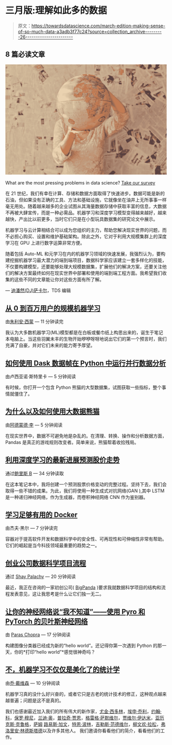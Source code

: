 # 三月版:理解如此多的数据

> 原文：<https://towardsdatascience.com/march-edition-making-sense-of-so-much-data-a3adb3f77c24?source=collection_archive---------26----------------------->

## 8 篇必读文章

![](img/5cafcd3e25c5eba577423b26be2db95b.png)

What are the most pressing problems in data science? [Take our survey](https://docs.google.com/forms/d/e/1FAIpQLScTO3Qeq2jvKkg5sHlRcWv4KM-_JtSC4x8wiR589OMlEoSWKw/viewform)

在 21 世纪，我们有幸在计算、存储和数据方面取得了快速进步。数据可能是新的石油，但如果没有正确的工具、方法和基础设施，它就像坐在油井上无所事事一样毫无用处。随着越来越多的企业试图从其海量数据存储中获取丰富的信息，大数据不再被大肆宣传，而是一种必需品。机器学习和深度学习模型变得越来越好，越来越快，产出比以前更多，当时它们只是在小型玩具数据集的研究论文中展示。

机器学习与云计算相结合可以成为您组织的主力，帮助您解决现实世界的问题，而不必担心购买、设置和维护基础架构。除此之外，它对于利用大规模集群上的深度学习在 GPU 上进行数字运算非常方便。

随着包括 Auto-ML 和元学习在内的机器学习领域的快速发展，我强烈认为，要构建挖掘机器学习最大潜力的端到端项目，数据科学家应该建立一套多样化的技能，不仅要构建模型，还要能够处理大规模数据集，扩展他们的解决方案，还要关注他们的解决方案最终如何在现实世界中部署和使用的端到端工程方面。我希望我们收集的这些不同的文章能让你对这些方面有所了解。

— [迪潘然(DJ)萨卡尔](https://medium.com/u/6278d12b0682?source=post_page-----a3adb3f77c24--------------------------------)，TDS 编辑

## [从 0 到百万用户的规模机器学习](/scaling-machine-learning-from-0-to-millions-of-users-part-1-a2d36a5e849)

由[朱利安·西蒙](https://medium.com/u/4ffe14103b7a?source=post_page-----a3adb3f77c24--------------------------------) — 11 分钟读完

我认为大多数机器学习(ML)模型都是在白板或餐巾纸上构思出来的，诞生于笔记本电脑上。当这些羽翼未丰的生物开始咿咿呀呀地说出它们的第一个预言时，我们充满了自豪，并对它们未来的能力寄予厚望。

## [如何使用 Dask 数据帧在 Python 中运行并行数据分析](/trying-out-dask-dataframes-in-python-for-fast-data-analysis-in-parallel-aa960c18a915)

由卢西亚诺·斯特里卡 — 5 分钟阅读

有时候，你打开一个包含 Python 熊猫的大型数据集，试图获取一些指标，整个事情就僵住了。

## [为什么以及如何使用大数据熊猫](/why-and-how-to-use-pandas-with-large-data-9594dda2ea4c)

由[阿德蒙德·李](https://medium.com/u/7cfb1b8791bb?source=post_page-----a3adb3f77c24--------------------------------) — 5 分钟阅读

在现实世界中，数据不可避免地是杂乱的。在清理、转换、操作和分析数据方面，Pandas 是真正的游戏规则改变者。简单来说，熊猫帮着收拾残局。

## [利用深度学习的最新进展预测股价走势](/aifortrading-2edd6fac689d)

通过[鲍里斯 B](https://medium.com/u/dbe185b1f1d0?source=post_page-----a3adb3f77c24--------------------------------) — 34 分钟读取

在这本笔记本中，我将创建一个预测股票价格变动的完整过程。坚持下去，我们会取得一些不错的成果。为此，我们将使用一种生成式对抗网络(GAN ),其中 LSTM 是一种递归神经网络，作为生成器，而卷积神经网络 CNN 作为鉴别器。

## [学习足够有用的 Docker](/learn-enough-docker-to-be-useful-b7ba70caeb4b)

由杰夫·黑尔 — 7 分钟读完

容器对于提高软件开发和数据科学中的安全性、可再现性和可伸缩性非常有帮助。它们的崛起是当今科技领域最重要的趋势之一。

## [创业公司数据科学项目流程](/data-science-project-flow-for-startups-282a93d4508d)

通过 [Shay Palachy](https://medium.com/u/ed0e9ae905e3?source=post_page-----a3adb3f77c24--------------------------------) — 20 分钟阅读

最近，我正在咨询的一家初创公司( [BigPanda](https://www.bigpanda.io/) )要求我就数据科学项目的结构和流程发表意见，这让我思考是什么让它们独一无二。

## [让你的神经网络说“我不知道”——使用 Pyro 和 PyTorch 的贝叶斯神经网络](/making-your-neural-network-say-i-dont-know-bayesian-nns-using-pyro-and-pytorch-b1c24e6ab8cd)

由 [Paras Chopra](https://medium.com/u/ce4d7f282c52?source=post_page-----a3adb3f77c24--------------------------------) — 17 分钟阅读

构建图像分类器已经成为新的“hello world”。还记得你第一次遇到 Python 的那一天，你的*打印“hello world”*感觉很神奇吗？

## [不，机器学习不仅仅是美化了的统计学](/no-machine-learning-is-not-just-glorified-statistics-26d3952234e3)

由[乔·戴维森](https://medium.com/u/9532465e85b7?source=post_page-----a3adb3f77c24--------------------------------) — 10 分钟阅读

机器学习真的没什么好兴奋的，或者它只是古老的统计技术的修正，这种观点越来越普遍；问题是这不是真的。

我们也感谢最近加入我们的所有伟大的新作家，[尤金·西多林](https://medium.com/u/4c1c59657ea1?source=post_page-----a3adb3f77c24--------------------------------)，[埃申·乔利](https://medium.com/u/cf073cc9e036?source=post_page-----a3adb3f77c24--------------------------------)，[约翰·科](https://medium.com/u/4b20231e95c9?source=post_page-----a3adb3f77c24--------------------------------)，[保罗·穆尼](https://medium.com/u/eb868388d1c5?source=post_page-----a3adb3f77c24--------------------------------)，[兰迪·奥](https://medium.com/u/5bd01667d4e5?source=post_page-----a3adb3f77c24--------------------------------)，[普拉奇·贾恩](https://medium.com/u/a9b6c476fde?source=post_page-----a3adb3f77c24--------------------------------)，[格雷格·萨默维尔](https://medium.com/u/a26d17de2fa6?source=post_page-----a3adb3f77c24--------------------------------)，[贾维尔·伊达米](https://medium.com/u/7f7b5d730c84?source=post_page-----a3adb3f77c24--------------------------------)，[亚历克斯·克鲁格](https://medium.com/u/ba231dfdfa23?source=post_page-----a3adb3f77c24--------------------------------)，[萨姆](https://medium.com/u/37a762d5c9bc?source=post_page-----a3adb3f77c24--------------------------------) [路易斯·加文](https://medium.com/u/4fae13346549?source=post_page-----a3adb3f77c24--------------------------------)，[特恩·波林](https://medium.com/u/3b93ba9120af?source=post_page-----a3adb3f77c24--------------------------------)，[吉勒斯·范德维尔](https://medium.com/u/3e8cbc53806e?source=post_page-----a3adb3f77c24--------------------------------)，[柳文欢·拉松](https://medium.com/u/10e98e64e8b6?source=post_page-----a3adb3f77c24--------------------------------)，[弗洛里安·林德斯塔德](https://medium.com/u/15467cb12d99?source=post_page-----a3adb3f77c24--------------------------------)以及许多其他人。 我们邀请你看看他们的简介，看看他们的工作。